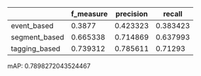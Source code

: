 |               |   f_measure |   precision |   recall |
|---------------|-------------|-------------|----------|
| event_based   |    0.3877   |    0.423323 | 0.383423 |
| segment_based |    0.665338 |    0.714869 | 0.637993 |
| tagging_based |    0.739312 |    0.785611 | 0.71293  |
mAP: 0.7898272043524467
